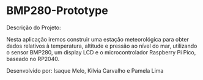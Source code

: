 # BMP280-Prototype

Descrição do Projeto: 

Nesta aplicação iremos construir uma estação meteorológica para obter dados relativos à temperatura, altitude e pressão ao nível do mar, utilizando o sensor BMP280, um display LCD e o microcontrolador Raspberry Pi Pico, baseado no RP2040.

Desenvolvido por: Isaque Melo, Kilvia Carvalho e Pamela Lima
